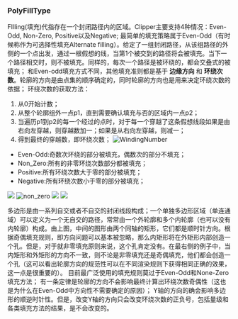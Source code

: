 ### **PolyFillType**

FIlling(填充)代指存在一个封闭路径内的区域。Clipper主要支持4种情况：Even-Odd, Non-Zero, Positive以及Negative;
最简单的填充策略属于Even-Odd（有时候称作为可选择性填充Alternate filling）。给定了一组封闭路径，从该组路径的外侧的一个点出发，通过一根假想的线，当第1个被交到的路径将会被填充。当下一个路径相交时，则不被填充。同样的，每次一个路径是被环绕的，都会交叠式的被填充；
和Even-odd填充方式不同，其他填充准则都是基于 **边缘方向** 和 **环绕次数**。轮廓的方向是由点集的顺序确定的，同时轮廓的方向也是用来决定环绕次数的依据；
环绕次数的获取方法：
1. 从0开始计数；
2. 从整个轮廓组外一点p1，直到需要确认填充与否的区域内一点p2；
3. 当遍历p1到p2的每一个经过的点时，对于每一个穿越了这条假想线段如果是由右向左穿越，则穿越数加一；如果是从右向左穿越，则减一；
4. 得到最终的穿越数，即环绕次数；
![WindingNumber](https://downloadflies.com/blog-img/winding_number.png)
- Even-Odd:奇数次环绕的部分被填充，偶数次的部分不填充；
- Non_Zero:所有的非零环绕次数部分都被填充；
- Positive:所有环绕次数大于零的部分被填充；
- Negative:所有环绕次数小于零的部分被填充；

![](https://downloadflies.com/blog-img/evenodd.png)
![non_zero](https://downloadflies.com/blog-img/nonzero.png)
![](https://downloadflies.com/blog-img/positive.png)
![](https://downloadflies.com/blog-img/negative.png)

多边形是由一系列自交或者不自交的封闭线段构成；一个单独多边形区域（单连通域）可以定义为一个无自交的路径，常常由一个外轮廓和多个内轮廓（也可以没有内轮廓）构成。由上图，中间的图形由两个同轴的矩形，它们都是顺时针方向。根据奇偶填充规则，即方向问题可以基本被忽略，那么内矩形将在外矩形内部创造一个孔。但是，对于就非零填充原则来说，这个孔肯定没有。在最右侧的例子中，当内矩形和外矩形的方向不一致，则不论是非零填充还是奇偶填充，他们都会创造一个孔（这可以看出轮廓方向的规范性可以在不同渲染规则下获得相同正确的效果，这一点是很重要的）。
目前最广泛使用的填充规则莫过于Even-Odd和None-Zero填充方法；
有一条定律是轮廓的方向不会影响最终计算出环绕次数奇偶性（这也是为什么在Even-Odd中方向性不需要确定的原因）；
Y轴的方向的确会影响多边形的顺逆时针性。但是，改变Y轴的方向只会改变环绕次数的正负号，包括量级和各类填充方法的结果，是不会改变的。
